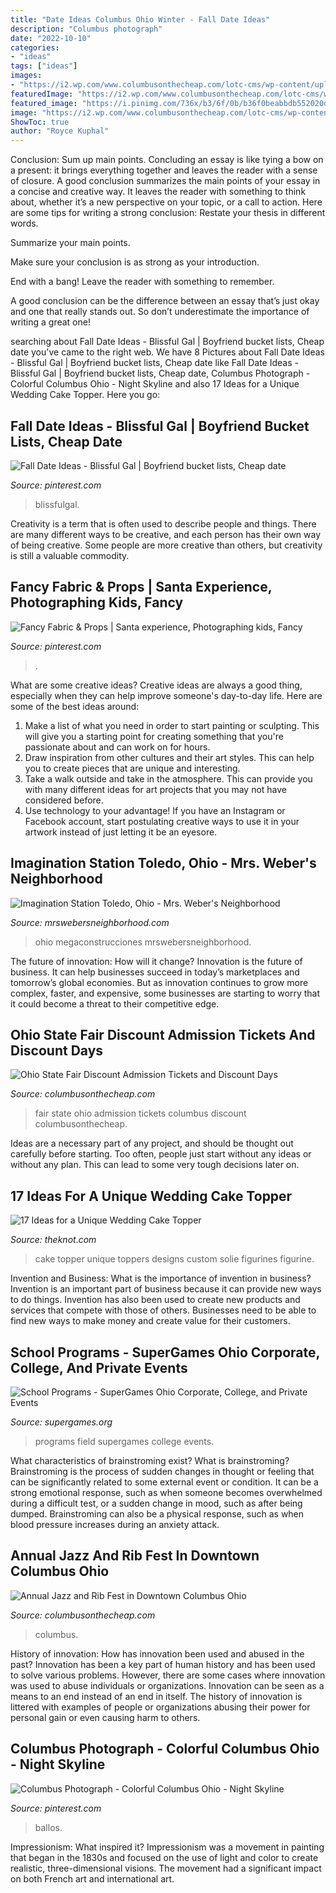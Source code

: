 ```yaml
---
title: "Date Ideas Columbus Ohio Winter - Fall Date Ideas"
description: "Columbus photograph"
date: "2022-10-10"
categories:
- "ideas"
tags: ["ideas"]
images:
- "https://i2.wp.com/www.columbusonthecheap.com/lotc-cms/wp-content/uploads/2019/06/Cols-Jazz-Rib-Fest-credit-Randall-Schieber.jpg?fit=864%2C1200&amp;ssl=1"
featuredImage: "https://i2.wp.com/www.columbusonthecheap.com/lotc-cms/wp-content/uploads/2019/06/Cols-Jazz-Rib-Fest-credit-Randall-Schieber.jpg?fit=864%2C1200&amp;ssl=1"
featured_image: "https://i.pinimg.com/736x/b3/6f/0b/b36f0beabbdb552020dcfc3933cea112--columbus-ohio-photo-art.jpg"
image: "https://i2.wp.com/www.columbusonthecheap.com/lotc-cms/wp-content/uploads/2017/06/ohio-state-fair.jpg?fit=956%2C638&amp;ssl=1"
ShowToc: true
author: "Royce Kuphal"
---
```



Conclusion: Sum up main points.
Concluding an essay is like tying a bow on a present: it brings everything together and leaves the reader with a sense of closure. A good conclusion summarizes the main points of your essay in a concise and creative way. It leaves the reader with something to think about, whether it’s a new perspective on your topic, or a call to action. Here are some tips for writing a strong conclusion:
 Restate your thesis in different words.

Summarize your main points.

Make sure your conclusion is as strong as your introduction.

End with a bang! Leave the reader with something to remember.

A good conclusion can be the difference between an essay that’s just okay and one that really stands out. So don’t underestimate the importance of writing a great one!

	

		
searching about Fall Date Ideas - Blissful Gal | Boyfriend bucket lists, Cheap date you've came to the right web. We have 8 Pictures about Fall Date Ideas - Blissful Gal | Boyfriend bucket lists, Cheap date like Fall Date Ideas - Blissful Gal | Boyfriend bucket lists, Cheap date, Columbus Photograph - Colorful Columbus Ohio - Night Skyline and also 17 Ideas for a Unique Wedding Cake Topper. Here you go:
		
    
## Fall Date Ideas - Blissful Gal | Boyfriend Bucket Lists, Cheap Date

<img loading=lazy src="https://i.pinimg.com/originals/c5/27/a3/c527a3ba128ebe377771a8dc58d502ee.png" onerror="this.onerror=null;this.src='https://tse4.mm.bing.net/th?id=OIP.xTq2qr68lnTm5qkp5mne2AHaUk&amp;pid=15.1';" alt="Fall Date Ideas - Blissful Gal | Boyfriend bucket lists, Cheap date">

_Source: pinterest.com_

>blissfulgal. 

	

Creativity is a term that is often used to describe people and things. There are many different ways to be creative, and each person has their own way of being creative. Some people are more creative than others, but creativity is still a valuable commodity.

    
## Fancy Fabric &amp; Props | Santa Experience, Photographing Kids, Fancy

<img loading=lazy src="https://i.pinimg.com/originals/d8/e9/75/d8e9759da536214ffac89ba66b8d38d7.png" onerror="this.onerror=null;this.src='https://tse3.mm.bing.net/th?id=OIP.upjs2oEbLV5bRyp8VURDhQHaHa&amp;pid=15.1';" alt="Fancy Fabric &amp; Props | Santa experience, Photographing kids, Fancy">

_Source: pinterest.com_

>. 

	

What are some creative ideas?
Creative ideas are always a good thing, especially when they can help improve someone's day-to-day life. Here are some of the best ideas around: 
1. Make a list of what you need in order to start painting or sculpting. This will give you a starting point for creating something that you're passionate about and can work on for hours. 
2. Draw inspiration from other cultures and their art styles. This can help you to create pieces that are unique and interesting. 
3. Take a walk outside and take in the atmosphere. This can provide you with many different ideas for art projects that you may not have considered before. 
4. Use technology to your advantage! If you have an Instagram or Facebook account, start postulating creative ways to use it in your artwork instead of just letting it be an eyesore.

    
## Imagination Station Toledo, Ohio - Mrs. Weber&#039;s Neighborhood

<img loading=lazy src="https://mrswebersneighborhood.com/wp-content/uploads/2015/04/Imagination-Station-Toledo-Ohio.jpg" onerror="this.onerror=null;this.src='https://tse1.mm.bing.net/th?id=OIP.hIPKw50H__p3XvrDb3lNvgHaFT&amp;pid=15.1';" alt="Imagination Station Toledo, Ohio - Mrs. Weber&#039;s Neighborhood">

_Source: mrswebersneighborhood.com_

>ohio megaconstrucciones mrswebersneighborhood. 

	

The future of innovation: How will it change?
Innovation is the future of business. It can help businesses succeed in today’s marketplaces and tomorrow’s global economies. But as innovation continues to grow more complex, faster, and expensive, some businesses are starting to worry that it could become a threat to their competitive edge.

    
## Ohio State Fair Discount Admission Tickets And Discount Days

<img loading=lazy src="https://i2.wp.com/www.columbusonthecheap.com/lotc-cms/wp-content/uploads/2017/06/ohio-state-fair.jpg?fit=956%2C638&amp;ssl=1" onerror="this.onerror=null;this.src='https://tse2.mm.bing.net/th?id=OIP.-EaSsjSPSKW-uASc28B7GAHaE8&amp;pid=15.1';" alt="Ohio State Fair Discount Admission Tickets and Discount Days">

_Source: columbusonthecheap.com_

>fair state ohio admission tickets columbus discount columbusonthecheap. 

	

Ideas are a necessary part of any project, and should be thought out carefully before starting. Too often, people just start without any ideas or without any plan. This can lead to some very tough decisions later on.

    
## 17 Ideas For A Unique Wedding Cake Topper

<img loading=lazy src="https://apis.xogrp.com/media-api/images/2ea228fe-e123-4c08-87d9-16a16f846313~rs_768.h?quality=40" onerror="this.onerror=null;this.src='https://tse2.mm.bing.net/th?id=OIP.dTCQf6xH5iRL4vjXBaJDqgHaJ4&amp;pid=15.1';" alt="17 Ideas for a Unique Wedding Cake Topper">

_Source: theknot.com_

>cake topper unique toppers designs custom solie figurines figurine. 

	

Invention and Business: What is the importance of invention in business?
Invention is an important part of business because it can provide new ways to do things. Invention has also been used to create new products and services that compete with those of others. Businesses need to be able to find new ways to make money and create value for their customers.

    
## School Programs - SuperGames Ohio Corporate, College, And Private Events

<img loading=lazy src="https://supergames.org/wp-content/uploads/2013/06/FD-Chapman-e1379612870585.jpg" onerror="this.onerror=null;this.src='https://tse3.mm.bing.net/th?id=OIP.hQx0QabOiNeKZ4_wRLYdlAHaDP&amp;pid=15.1';" alt="School Programs - SuperGames Ohio Corporate, College, and Private Events">

_Source: supergames.org_

>programs field supergames college events. 

	

What characteristics of brainstroming exist?
What is brainstroming? Brainstroming is the process of sudden changes in thought or feeling that can be significantly related to some external event or condition. It can be a strong emotional response, such as when someone becomes overwhelmed during a difficult test, or a sudden change in mood, such as after being dumped. Brainstroming can also be a physical response, such as when blood pressure increases during an anxiety attack.

    
## Annual Jazz And Rib Fest In Downtown Columbus Ohio

<img loading=lazy src="https://i2.wp.com/www.columbusonthecheap.com/lotc-cms/wp-content/uploads/2019/06/Cols-Jazz-Rib-Fest-credit-Randall-Schieber.jpg?fit=864%2C1200&amp;ssl=1" onerror="this.onerror=null;this.src='https://tse4.mm.bing.net/th?id=OIP._oLV59F0iAPGM7bsLmHL9gHaKS&amp;pid=15.1';" alt="Annual Jazz and Rib Fest in Downtown Columbus Ohio">

_Source: columbusonthecheap.com_

>columbus. 

	

History of innovation: How has innovation been used and abused in the past?
Innovation has been a key part of human history and has been used to solve various problems. However, there are some cases where innovation was used to abuse individuals or organizations. Innovation can be seen as a means to an end instead of an end in itself. The history of innovation is littered with examples of people or organizations abusing their power for personal gain or even causing harm to others.

    
## Columbus Photograph - Colorful Columbus Ohio - Night Skyline

<img loading=lazy src="https://i.pinimg.com/736x/b3/6f/0b/b36f0beabbdb552020dcfc3933cea112--columbus-ohio-photo-art.jpg" onerror="this.onerror=null;this.src='https://tse3.mm.bing.net/th?id=OIP.WiInLbf2O3vQNhxiw7eYaAHaE8&amp;pid=15.1';" alt="Columbus Photograph - Colorful Columbus Ohio - Night Skyline">

_Source: pinterest.com_

>ballos. 

	

Impressionism: What inspired it?
Impressionism was a movement in painting that began in the 1830s and focused on the use of light and color to create realistic, three-dimensional visions. The movement had a significant impact on both French art and international art.

